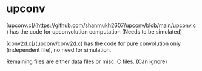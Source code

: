 # upconv

[upconv.c]/(https://github.com/shanmukh2607/upconv/blob/main/upconv.c) has the code for upconvolution computation (Needs to be simulated)

[conv2d.c]/(upconv/conv2d.c) has the code for pure convolution only (independent file), no need for simulation.

Remaining files are either data files or misc. C files. (Can ignore)
